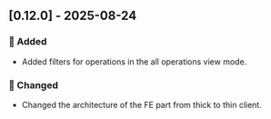 ## [0.12.0] - 2025-08-24

### 🚀 Added
- Added filters for operations in the all operations view mode.

### 🔧 Changed
- Changed the architecture of the FE part from thick to thin client.
